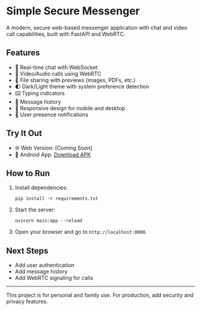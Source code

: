 # Simple Secure Messenger

A modern, secure web-based messenger application with chat and video call capabilities, built with FastAPI and WebRTC.

## Features
- 💬 Real-time chat with WebSocket
- 🎥 Video/Audio calls using WebRTC
- 📁 File sharing with previews (images, PDFs, etc.)
- 🌓 Dark/Light theme with system preference detection
- ⌨️ Typing indicators
- 📜 Message history
- 📱 Responsive design for mobile and desktop
- 👥 User presence notifications

## Try It Out
- 🌐 Web Version: [Coming Soon]
- 📱 Android App: [Download APK](https://github.com/SepehrMohammady/SimpleMessenger/releases)

## How to Run

1. Install dependencies:
   ```
   pip install -r requirements.txt
   ```
2. Start the server:
   ```
   uvicorn main:app --reload
   ```
3. Open your browser and go to `http://localhost:8000`.

## Next Steps
- Add user authentication
- Add message history
- Add WebRTC signaling for calls

---
This project is for personal and family use. For production, add security and privacy features.
